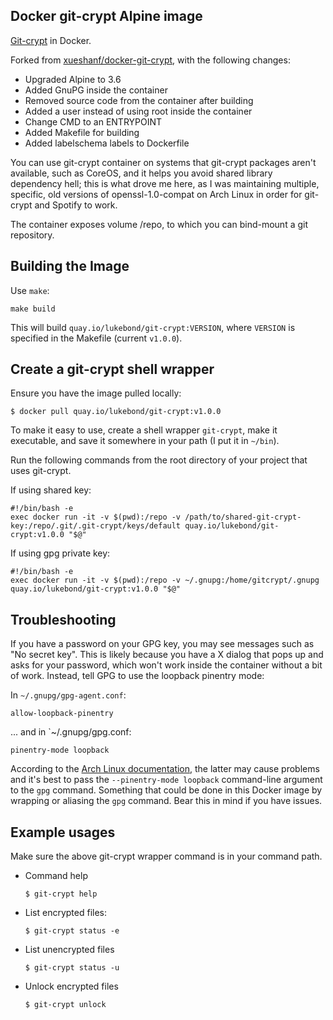 ## Docker git-crypt Alpine image

[Git-crypt](https://github.com/AGWA/git-crypt) in Docker.

Forked from [xueshanf/docker-git-crypt](https://github.com/xueshanf/docker-git-crypt),
with the following changes:

- Upgraded Alpine to 3.6
- Added GnuPG inside the container
- Removed source code from the container after building
- Added a user instead of using root inside the container
- Change CMD to an ENTRYPOINT
- Added Makefile for building
- Added labelschema labels to Dockerfile

You can use git-crypt container on systems that git-crypt packages aren't
available, such as CoreOS, and it helps you avoid shared library dependency
hell; this is what drove me here, as I was maintaining multiple, specific, old
versions of openssl-1.0-compat on Arch Linux in order for git-crypt and
Spotify to work.

The container exposes volume /repo, to which you can bind-mount a git repository.

## Building the Image

Use `make`:

```
make build
```

This will build `quay.io/lukebond/git-crypt:VERSION`, where `VERSION` is
specified in the Makefile (current `v1.0.0`).

## Create a git-crypt shell wrapper

Ensure you have the image pulled locally:

```
$ docker pull quay.io/lukebond/git-crypt:v1.0.0
```

To make it easy to use, create a shell wrapper `git-crypt`, make it
executable, and save it somewhere in your path (I put it in `~/bin`).

Run the following commands from the root directory of your project that uses
git-crypt.

If using shared key:

```
#!/bin/bash -e
exec docker run -it -v $(pwd):/repo -v /path/to/shared-git-crypt-key:/repo/.git/.git-crypt/keys/default quay.io/lukebond/git-crypt:v1.0.0 "$@"
```

If using gpg private key:

```
#!/bin/bash -e
exec docker run -it -v $(pwd):/repo -v ~/.gnupg:/home/gitcrypt/.gnupg quay.io/lukebond/git-crypt:v1.0.0 "$@"
```

## Troubleshooting

If you have a password on your GPG key, you may see messages such as "No
secret key". This is likely because you have a X dialog that pops up and asks
for your password, which won't work inside the container without a bit of
work. Instead, tell GPG to use the loopback pinentry mode:

In `~/.gnupg/gpg-agent.conf`:

```
allow-loopback-pinentry
```

... and in `~/.gnupg/gpg.conf:

```
pinentry-mode loopback
```

According to the [Arch Linux documentation](https://wiki.archlinux.org/index.php/GnuPG#Configuration_2),
the latter may cause problems and it's best to pass the `--pinentry-mode loopback`
command-line argument to the `gpg` command. Something that could be done in
this Docker image by wrapping or aliasing the `gpg` command. Bear this in mind
if you have issues.

## Example usages

Make sure the above git-crypt wrapper command is in your command path.

* Command help

	```
	$ git-crypt help
	```

* List encrypted files:
	
	```
	$ git-crypt status -e
	```
* List unencrypted files

	```
	$ git-crypt status -u
	```

* Unlock encrypted files

	```
	$ git-crypt unlock
	```
